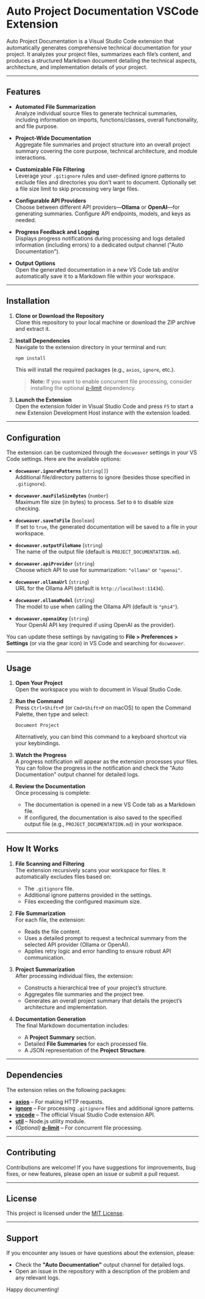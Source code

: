 # Auto Project Documentation VSCode Extension

Auto Project Documentation is a Visual Studio Code extension that automatically generates comprehensive technical documentation for your project. It analyzes your project files, summarizes each file’s content, and produces a structured Markdown document detailing the technical aspects, architecture, and implementation details of your project.

---

## Features

- **Automated File Summarization**  
  Analyze individual source files to generate technical summaries, including information on imports, functions/classes, overall functionality, and file purpose.

- **Project-Wide Documentation**  
  Aggregate file summaries and project structure into an overall project summary covering the core purpose, technical architecture, and module interactions.

- **Customizable File Filtering**  
  Leverage your `.gitignore` rules and user-defined ignore patterns to exclude files and directories you don’t want to document. Optionally set a file size limit to skip processing very large files.

- **Configurable API Providers**  
  Choose between different API providers—**Ollama** or **OpenAI**—for generating summaries. Configure API endpoints, models, and keys as needed.

- **Progress Feedback and Logging**  
  Displays progress notifications during processing and logs detailed information (including errors) to a dedicated output channel ("Auto Documentation").

- **Output Options**  
  Open the generated documentation in a new VS Code tab and/or automatically save it to a Markdown file within your workspace.

---

## Installation

1. **Clone or Download the Repository**  
   Clone this repository to your local machine or download the ZIP archive and extract it.

2. **Install Dependencies**  
   Navigate to the extension directory in your terminal and run:

   ```bash
   npm install
   ```

   This will install the required packages (e.g., `axios`, `ignore`, etc.).

   > **Note:** If you want to enable concurrent file processing, consider installing the optional [p-limit](https://www.npmjs.com/package/p-limit) dependency.

3. **Launch the Extension**  
   Open the extension folder in Visual Studio Code and press `F5` to start a new Extension Development Host instance with the extension loaded.

---

## Configuration

The extension can be customized through the `docweaver` settings in your VS Code settings. Here are the available options:

- **`docweaver.ignorePatterns`** (`string[]`)  
  Additional file/directory patterns to ignore (besides those specified in `.gitignore`).

- **`docweaver.maxFileSizeBytes`** (`number`)  
  Maximum file size (in bytes) to process. Set to `0` to disable size checking.

- **`docweaver.saveToFile`** (`boolean`)  
  If set to `true`, the generated documentation will be saved to a file in your workspace.

- **`docweaver.outputFileName`** (`string`)  
  The name of the output file (default is `PROJECT_DOCUMENTATION.md`).

- **`docweaver.apiProvider`** (`string`)  
  Choose which API to use for summarization: `"ollama"` or `"openai"`.

- **`docweaver.ollamaUrl`** (`string`)  
  URL for the Ollama API (default is `http://localhost:11434`).

- **`docweaver.ollamaModel`** (`string`)  
  The model to use when calling the Ollama API (default is `"phi4"`).

- **`docweaver.openaiKey`** (`string`)  
  Your OpenAI API key (required if using OpenAI as the provider).

You can update these settings by navigating to **File > Preferences > Settings** (or via the gear icon) in VS Code and searching for `docweaver`.

---

## Usage

1. **Open Your Project**  
   Open the workspace you wish to document in Visual Studio Code.

2. **Run the Command**  
   Press `Ctrl+Shift+P` (or `Cmd+Shift+P` on macOS) to open the Command Palette, then type and select:

   ```
   Document Project
   ```

   Alternatively, you can bind this command to a keyboard shortcut via your keybindings.

3. **Watch the Progress**  
   A progress notification will appear as the extension processes your files. You can follow the progress in the notification and check the "Auto Documentation" output channel for detailed logs.

4. **Review the Documentation**  
   Once processing is complete:
   - The documentation is opened in a new VS Code tab as a Markdown file.
   - If configured, the documentation is also saved to the specified output file (e.g., `PROJECT_DOCUMENTATION.md`) in your workspace.

---

## How It Works

1. **File Scanning and Filtering**  
   The extension recursively scans your workspace for files. It automatically excludes files based on:

   - The `.gitignore` file.
   - Additional ignore patterns provided in the settings.
   - Files exceeding the configured maximum size.

2. **File Summarization**  
   For each file, the extension:

   - Reads the file content.
   - Uses a detailed prompt to request a technical summary from the selected API provider (Ollama or OpenAI).
   - Applies retry logic and error handling to ensure robust API communication.

3. **Project Summarization**  
   After processing individual files, the extension:

   - Constructs a hierarchical tree of your project’s structure.
   - Aggregates file summaries and the project tree.
   - Generates an overall project summary that details the project’s architecture and implementation.

4. **Documentation Generation**  
   The final Markdown documentation includes:
   - A **Project Summary** section.
   - Detailed **File Summaries** for each processed file.
   - A JSON representation of the **Project Structure**.

---

## Dependencies

The extension relies on the following packages:

- [**axios**](https://www.npmjs.com/package/axios) – For making HTTP requests.
- [**ignore**](https://www.npmjs.com/package/ignore) – For processing `.gitignore` files and additional ignore patterns.
- [**vscode**](https://www.npmjs.com/package/vscode) – The official Visual Studio Code extension API.
- [**util**](https://nodejs.org/api/util.html) – Node.js utility module.
- _(Optional)_ [**p-limit**](https://www.npmjs.com/package/p-limit) – For concurrent file processing.

---

## Contributing

Contributions are welcome! If you have suggestions for improvements, bug fixes, or new features, please open an issue or submit a pull request.

---

## License

This project is licensed under the [MIT License](LICENSE).

---

## Support

If you encounter any issues or have questions about the extension, please:

- Check the **"Auto Documentation"** output channel for detailed logs.
- Open an issue in the repository with a description of the problem and any relevant logs.

Happy documenting!
